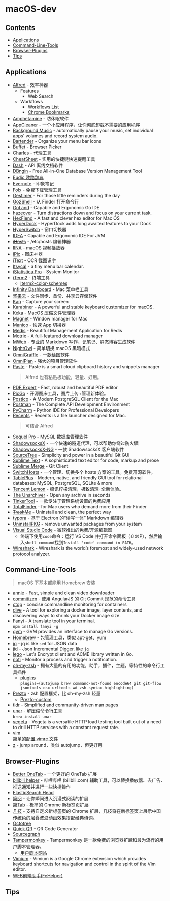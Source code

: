 # macOS-dev

## Contents

- [Applications](#Applications)
- [Command-Line-Tools](#Command-Line-Tools)
- [Browser-Plugins](#Browser-Plugins)
- [Tips](#Tips)

## Applications

- [Alfred](https://www.alfredapp.com/) - 效率神器
  - Features
    - Web Search
  - Workflows
    - [Workflows List](http://www.alfredworkflow.com/ "第三方工作流下载网站 @hzlzh")
    - [Chrome Bookmarks](http://www.packal.org/workflow/chrome-bookmarks-0)
- [Amphetamine](https://itunes.apple.com/cn/app/amphetamine/id937984704?mt=12) - 防休眠软件
- [AppCleaner](http://freemacsoft.net/appcleaner/) - 一个小应用程序，让你彻底卸载不需要的应用程序
- [Background Music](https://github.com/kyleneideck/BackgroundMusic) - automatically pause your music, set individual apps' volumes and record system audio.
- [Bartender](https://www.macbartender.com/) - Organize your menu bar icons
- [Buffet](https://itunes.apple.com/cn/app/buffet!/id1048695921?l=en&mt=12) - Browser Picker
- [Charles](https://www.charlesproxy.com/) - 代理工具
- [CheatSheet](https://www.mediaatelier.com/CheatSheet/) - 实用的快捷键快速提醒工具
- [Dash](https://kapeli.com/dash) - API 离线文档软件
- [DBngin](https://dbngin.com/) - Free All-in-One Database Version Management Tool
- [Eudic 欧路辞典](https://dict.eudic.net/ "官网")
- [Evernote](https://www.yinxiang.com/ "官网") - 印象笔记
- [Folx](https://mac.eltima.com/download-manager.html "官网") - 免费下载管理工具
- [Gestimer](http://maddin.io/gestimer/) - For those little reminders during the day
- [Go2Shell](https://zipzapmac.com/Go2Shell) - 从 Finder 打开命令行
- [GoLand](https://www.jetbrains.com/go/) - Capable and Ergonomic Go IDE
- [hazeover](https://hazeover.com/) - Turn distractions down and focus on your current task.
- [HexFiend](https://github.com/ridiculousfish/HexFiend/) - A fast and clever hex editor for Mac OS
- [HyperDock](https://bahoom.com/hyperdock) - HyperDock adds long awaited features to your Dock
- [HyperSwitch](https://bahoom.com/hyperswitch) - 窗口切换器
- [IDEA](https://www.jetbrains.com/idea/) - Capable and Ergonomic IDE For JVM
- ~~[iHosts](https://toolinbox.net/iHosts/)~~ - /etc/hosts 编辑神器
- [IINA](https://www.iina.io) - macOS 视频播放器
- [iPic](https://toolinbox.net/iPic/) - 图床神器
- [iText](https://toolinbox.net/iText/) - OCR 截图识字
- [Itsycal](https://www.mowglii.com/itsycal/) - a tiny menu bar calendar.
- [iStatistica Pro](https://www.imagetasks.com/system-battery-network-monitor-widget/pro/) - System Monitor
- [iTerm2](https://www.iterm2.com/) - 终端工具
  - [Iterm2-color-schemes](http://iterm2colorschemes.com/)
- [Infinity Dashboard](https://fiplab.com/apps/infinity-dashboard-for-mac) - Mac 菜单栏工具
- [坚果云](https://www.jianguoyun.com/ "官网") - 文件同步、备份、共享云存储软件
- [Kap](https://getkap.co/) - Capture your screen
- [Karabiner](https://pqrs.org/osx/karabiner/) - A powerful and stable keyboard customizer for macOS.
- [Keka](https://www.keka.io/zh-cn/) - MacOS 压缩文件管理器
- [Magnet](http://magnet.crowdcafe.com/) - Window manager for Mac
- [Manico](https://manico.im/) - 快速 App 切换器
- [Medis](http://getmedis.com/) - Beautiful Management Application for Redis
- [Motrix](https://motrix.app/) - A full-featured download manager
- [MWeb](https://zh.mweb.im/) - 专业的 Markdown 写作、记笔记、静态博客生成软件
- [NightOwl](https://nightowl.kramser.xyz/) - 简单切换 macOS 黑暗模式
- [OmniGraffle](https://www.omnigroup.com/omnigraffle/) - 一款绘图软件
- [OmniPlan](https://www.omnigroup.com/omniplan/) - 强大的项目管理软件
- [Paste](https://pasteapp.me/) - Paste is a smart cloud clipboard history and snippets manager
  > Alfred 也有粘贴板功能，轻量、好用。
- [PDF Expert](https://pdfexpert.com/zh) - Fast, robust and beautiful PDF editor
- [PicGo](https://molunerfinn.com/PicGo/) - 开源图床工具，图片上传+管理新体验。
- [Postico](https://eggerapps.at/postico/) - A Modern PostgreSQL Client for the Mac
- [Postman](https://www.getpostman.com/) - The Complete API Development Environment
- [PyCharm](https://www.jetbrains.com/pycharm/) - Python IDE for Professional Developers
- [Recents](http://recentsapp.com/) - Recents is a file launcher designed for Mac.
  > 可结合 Alfred
- [Sequel Pro](http://www.sequelpro.com/) - MySQL 数据库管理软件
- [ShadowsocksX](http://shadowsocks.org/) - 一个快速的隧道代理，可以帮助你绕过防火墙
- [ShadowsocksX-NG](https://github.com/shadowsocks/ShadowsocksX-NG) - 一款 ShadowsocksX 客户端软件
- [SourceTree](https://www.sourcetreeapp.com/) - Simplicity and power in a beautiful Git GUI
- [Sublime Text](https://www.sublimetext.com/) - A sophisticated text editor for code, markup and prose
- [Sublime Merge](https://www.sublimemerge.com/) - Git Client
- [SwitchHosts](https://oldj.github.io/SwitchHosts/#cn) - 一个管理、切换多个 hosts 方案的工具。免费开源软件。
- [TablePlus](https://tableplus.io/) - Modern, native, and friendly GUI tool for relational databases: MySQL, PostgreSQL, SQLite & more
- [Tencent Lemon](https://mac.gj.qq.com) - 腾讯柠檬清理，极致清理· 全新体验。
- [The Unarchiver](https://theunarchiver.com/) - Open any archive in seconds
- [TinkerTool](https://www.bresink.com/osx/TinkerTool.html) - 一款专注于管理系统设置的免费应用
- [TotalFinder](https://totalfinder.binaryage.com/) - for Mac users who demand more from their Finder
- ~~[TrashMe](https://www.jibapps.com/apps/trashme/)~~ - Uninstall and clean, the perfect way
- [typora](https://typora.io/) - 基于 Electron 的“读写一体” Markdown 编辑器
- [UninstallPKG](https://www.corecode.io/uninstallpkg/) - remove unwanted packages from your system
- [Visual Studio Code](https://code.visualstudio.com/) - 微软推出的免费/开源编辑器
  - 终端下使用`code`命令：运行 VS Code 并打开命令面板（⇧⌘P），然后输入`shell command`找到`Install 'code' command in PATH`。
- [Wireshark](https://www.wireshark.org/) - Wireshark is the world’s foremost and widely-used network protocol analyzer.

## Command-Line-Tools

  > macOS 下基本都能用 Homebrew 安装

- [annie](https://github.com/iawia002/annie) - Fast, simple and clean video downloader
- [commitizen](https://www.npmjs.com/package/commitizen) - 使用 AngularJS 的 Git Commit 规范的命令工具
- [ctop](https://ctop.sh/) - concise commandline monitoring for containers
- [dive](https://github.com/wagoodman/dive) - A tool for exploring a docker image, layer contents, and discovering ways to shrink your Docker image size.
- [Fanyi](https://www.npmjs.com/package/fanyi) - A translate tool in your terminal.  
  `npm install fanyi -g`
- [gvm](https://github.com/moovweb/gvm) - GVM provides an interface to manage Go versions.
- [Homebrew](https://brew.sh/) - 包管理工具，类似 apt-get、yum
- [jq](https://stedolan.github.io/jq/) - jq is like `sed` for JSON data  
- [jid](https://github.com/simeji/jid) - Json Incremental Digger. like `jq`
- [lego](https://go-acme.github.io/lego/) - Let’s Encrypt client and ACME library written in Go.
- [noti](https://github.com/variadico/noti) - Monitor a process and trigger a notification.
- [oh-my-zsh](http://ohmyz.sh/) - 拥有大量的有用的功能，助手，插件，主题，等特性的命令行工具插件
  - [plugins](https://github.com/robbyrussell/oh-my-zsh/wiki/Plugins)  
  `plugins=(autojump brew command-not-found encode64 git git-flow jsontools osx urltools wd zsh-syntax-highlighting)`
- [Prezto](https://github.com/sorin-ionescu/prezto) - zsh 配置框架，比 oh-my-zsh 轻量
  - [Prezto-custom](https://github.com/hnye007/prezto)
- [tldr](https://tldr.sh/) - Simplified and community-driven man pages
- [unar](https://theunarchiver.com/command-line) - 解压缩命令行工具  
  `brew install unar`
- [vegeta](https://github.com/tsenart/vegeta) - Vegeta is a versatile HTTP load testing tool built out of a need to drill HTTP services with a constant request rate.
- [vim](http://www.vim.org/)  
  [简单的配置.vimrc 文件](./config/.vimrc)
- [z](https://github.com/rupa/z) - jump around，类似 autojump，但更好用

## Browser-Plugins

- [Better OneTab](https://github.com/cnwangjie/better-onetab) - 一个更好的 OneTab 扩展
- [bilibili helper](https://bilibili-helper.github.io/) - 哔哩哔哩 (bilibili.com) 辅助工具，可以替换播放器、去广告、推送通知并进行一些快捷操作
- [ElasticSearch Head](https://github.com/mobz/elasticsearch-head)
- [简阅](http://ksria.com/simpread/) - 让你瞬间进入沉浸式阅读的扩展
- [简Tab](http://ksria.com/simptab/) - 极简的 Chrome 新标签页扩展
- [几枝](https://github.com/unicar9/jizhi) - 支持自定义新标签页的 Chrome 扩展，几枝将在新标签页上展示中国传统色的层叠波浪动画效果搭配经典诗词。
- [Octotree](https://github.com/ovity/octotree)
- [Quick QR](https://high-qr-code-generator.com/) - QR Code Generator
- [Sourcegraph](https://docs.sourcegraph.com/integration/browser_extension)
- [Tampermonkey](https://tampermonkey.net/) - Tampermonkey 是一款免费的浏览器扩展和最为流行的用户脚本管理器。
  - [用户脚本网站](https://greasyfork.org/zh-CN)
- [Vimium](https://vimium.github.io/) - Vimium is a Google Chrome extension which provides keyboard shortcuts for navigation and control in the spirit of the Vim editor.
- [WEB前端助手(FeHelper)](https://www.baidufe.com/fehelper)

## Tips

